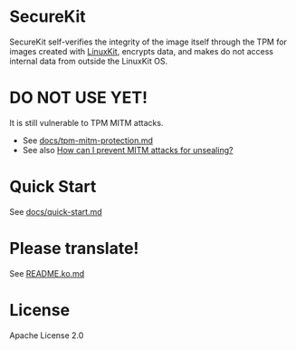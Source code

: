 # SecureKit

SecureKit self-verifies the integrity of the image itself through the TPM for images created with [LinuxKit](https://github.com/linuxkit/linuxkit), encrypts data, and makes do not access internal data from outside the LinuxKit OS.

# DO NOT USE YET!

It is still vulnerable to TPM MITM attacks.

* See [docs/tpm-mitm-protection.md](docs/tpm-mitm-protection.md)
* See also [How can I prevent MITM attacks for unsealing?](https://lists.01.org/hyperkitty/list/tpm2@lists.01.org/thread/ETZM6ECYGPWBNZGTPQJVUGJJ5U5YZJCV/)

# Quick Start

See [docs/quick-start.md](docs/quick-start.md)

# Please translate!

See [README.ko.md](README.ko.md)

# License 

Apache License 2.0
